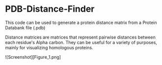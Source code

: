 # PDB-Distance-Finder

This code can be used to generate a protein distance matrix from a Protein Databank file (.pdb)

Distance matrices are matrices that represent pairwise distances between each residue's Alpha carbon. They can be useful for
a variety of purposes, mainly for visualizing homologous proteins. 


![Screenshot][Figure_1.png]
